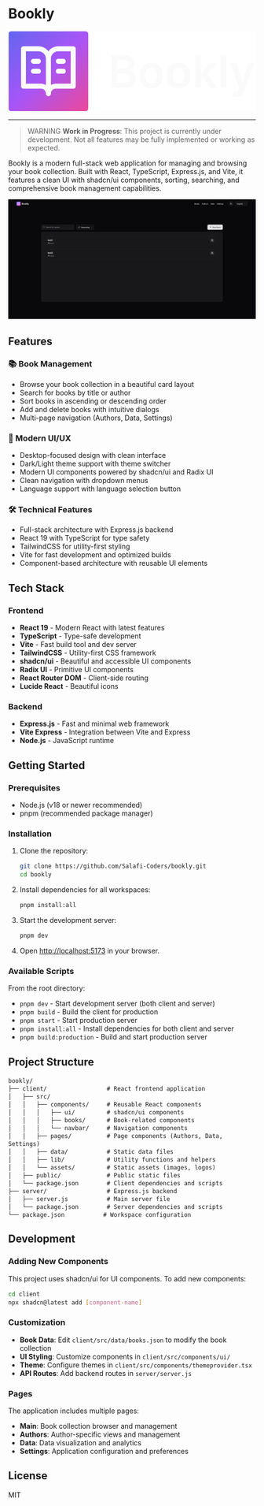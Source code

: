 
# Bookly

![Bookly Logo](./client/src/assets/logofull-dark.svg)

---

> WARNING
> **Work in Progress**: This project is currently under development. Not all features may be fully implemented or working as expected.

Bookly is a modern full-stack web application for managing and browsing your book collection. Built with React, TypeScript, Express.js, and Vite, it features a clean UI with shadcn/ui components, sorting, searching, and comprehensive book management capabilities.

![Bookly Screenshot](./client/public/screenshot.png)

## Features

### 📚 Book Management

- Browse your book collection in a beautiful card layout
- Search for books by title or author
- Sort books in ascending or descending order
- Add and delete books with intuitive dialogs
- Multi-page navigation (Authors, Data, Settings)

### 🎨 Modern UI/UX

- Desktop-focused design with clean interface
- Dark/Light theme support with theme switcher
- Modern UI components powered by shadcn/ui and Radix UI
- Clean navigation with dropdown menus
- Language support with language selection button

### 🛠 Technical Features

- Full-stack architecture with Express.js backend
- React 19 with TypeScript for type safety
- TailwindCSS for utility-first styling
- Vite for fast development and optimized builds
- Component-based architecture with reusable UI elements

## Tech Stack

### Frontend

- **React 19** - Modern React with latest features
- **TypeScript** - Type-safe development
- **Vite** - Fast build tool and dev server
- **TailwindCSS** - Utility-first CSS framework
- **shadcn/ui** - Beautiful and accessible UI components
- **Radix UI** - Primitive UI components
- **React Router DOM** - Client-side routing
- **Lucide React** - Beautiful icons

### Backend

- **Express.js** - Fast and minimal web framework
- **Vite Express** - Integration between Vite and Express
- **Node.js** - JavaScript runtime

## Getting Started

### Prerequisites

- Node.js (v18 or newer recommended)
- pnpm (recommended package manager)

### Installation

1. Clone the repository:

   ```sh
   git clone https://github.com/Salafi-Coders/bookly.git
   cd bookly
   ```

2. Install dependencies for all workspaces:

   ```sh
   pnpm install:all
   ```

3. Start the development server:

   ```sh
   pnpm dev
   ```

4. Open [http://localhost:5173](http://localhost:5173) in your browser.

### Available Scripts

From the root directory:

- `pnpm dev` - Start development server (both client and server)
- `pnpm build` - Build the client for production
- `pnpm start` - Start production server
- `pnpm install:all` - Install dependencies for both client and server
- `pnpm build:production` - Build and start production server

## Project Structure

```text
bookly/
├── client/                 # React frontend application
│   ├── src/
│   │   ├── components/     # Reusable React components
│   │   │   ├── ui/         # shadcn/ui components
│   │   │   ├── books/      # Book-related components
│   │   │   └── navbar/     # Navigation components
│   │   ├── pages/          # Page components (Authors, Data, Settings)
│   │   ├── data/           # Static data files
│   │   ├── lib/            # Utility functions and helpers
│   │   └── assets/         # Static assets (images, logos)
│   ├── public/             # Public static files
│   └── package.json        # Client dependencies and scripts
├── server/                 # Express.js backend
│   ├── server.js           # Main server file
│   └── package.json        # Server dependencies and scripts
└── package.json           # Workspace configuration
```

## Development

### Adding New Components

This project uses shadcn/ui for UI components. To add new components:

```sh
cd client
npx shadcn@latest add [component-name]
```

### Customization

- **Book Data**: Edit `client/src/data/books.json` to modify the book collection
- **UI Styling**: Customize components in `client/src/components/ui/`
- **Theme**: Configure themes in `client/src/components/themeprovider.tsx`
- **API Routes**: Add backend routes in `server/server.js`

### Pages

The application includes multiple pages:

- **Main**: Book collection browser and management
- **Authors**: Author-specific views and management
- **Data**: Data visualization and analytics
- **Settings**: Application configuration and preferences

## License

MIT
